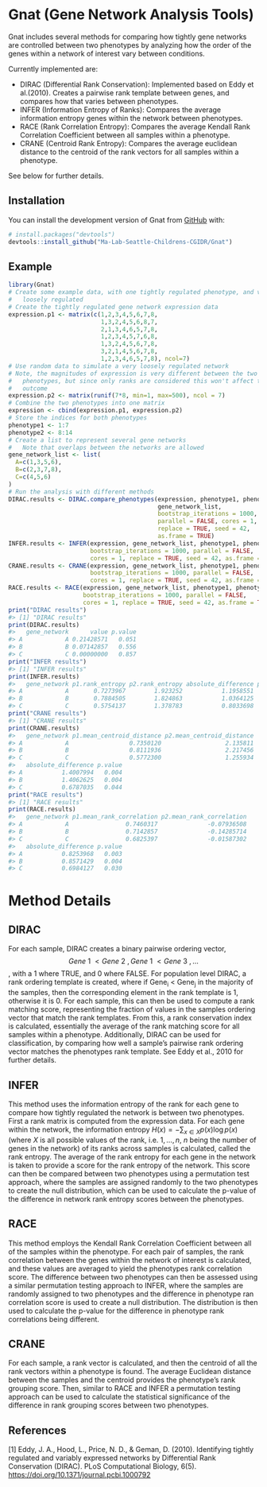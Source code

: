 
<!-- README.md is generated from README.Rmd. Please edit that file -->

# Gnat (Gene Network Analysis Tools)

<!-- badges: start -->
<!-- badges: end -->

Gnat includes several methods for comparing how tightly gene networks
are controlled between two phenotypes by analyzing how the order of the
genes within a network of interest vary between conditions.

Currently implemented are:

- DIRAC (Differential Rank Conservation): Implemented based on Eddy et
  al.(2010). Creates a pairwise rank template between genes, and
  compares how that varies between phenotypes.
- INFER (Information Entropy of Ranks): Compares the average information
  entropy genes within the network between phenotypes.
- RACE (Rank Correlation Entropy): Compares the average Kendall Rank
  Correlation Coefficient between all samples within a phenotype.
- CRANE (Centroid Rank Entropy): Compares the average euclidean distance
  to the centroid of the rank vectors for all samples within a
  phenotype.

See below for further details.

## Installation

You can install the development version of Gnat from
[GitHub](https://github.com/) with:

``` r
# install.packages("devtools")
devtools::install_github("Ma-Lab-Seattle-Childrens-CGIDR/Gnat")
```

## Example

``` r
library(Gnat)
# Create some example data, with one tightly regulated phenotype, and very 
#   loosely regulated
# Create the tightly regulated gene network expression data
expression.p1 <- matrix(c(1,2,3,4,5,6,7,8,
                          1,3,2,4,5,6,8,7,
                          2,1,3,4,6,5,7,8,
                          1,2,3,4,5,7,6,8,
                          1,3,2,4,5,6,7,8,
                          3,2,1,4,5,6,7,8,
                          1,2,3,4,6,5,7,8), ncol=7)
# Use random data to simulate a very loosely regulated network
# Note, the magnitudes of expression is very different between the two 
#   phenotypes, but since only ranks are considered this won't affect the 
#   outcome
expression.p2 <- matrix(runif(7*8, min=1, max=500), ncol = 7)
# Combine the two phenotypes into one matrix
expression <- cbind(expression.p1, expression.p2)
# Store the indices for both phenotypes
phenotype1 <- 1:7
phenotype2 <- 8:14
# Create a list to represent several gene networks
#   Note that overlaps between the networks are allowed
gene_network_list <- list(
  A=c(1,3,5,6),
  B=c(2,3,7,8),
  C=c(4,5,6)
)
# Run the analysis with different methods
DIRAC.results <- DIRAC.compare_phenotypes(expression, phenotype1, phenotype2,
                                          gene_network_list, 
                                          bootstrap_iterations = 1000,
                                          parallel = FALSE, cores = 1, 
                                          replace = TRUE, seed = 42, 
                                          as.frame = TRUE)
INFER.results <- INFER(expression, gene_network_list, phenotype1, phenotype2,
                       bootstrap_iterations = 1000, parallel = FALSE,
                       cores = 1, replace = TRUE, seed = 42, as.frame = TRUE)
CRANE.results <- CRANE(expression, gene_network_list, phenotype1, phenotype2,
                       bootstrap_iterations = 1000, parallel = FALSE,
                       cores = 1, replace = TRUE, seed = 42, as.frame = TRUE)
RACE.results <- RACE(expression, gene_network_list, phenotype1, phenotype2, 
                     bootstrap_iterations = 1000, parallel = FALSE,
                     cores = 1, replace = TRUE, seed = 42, as.frame = TRUE)
print("DIRAC results")
#> [1] "DIRAC results"
print(DIRAC.results)
#>   gene_network      value p.value
#> A            A 0.21428571   0.051
#> B            B 0.07142857   0.556
#> C            C 0.00000000   0.857
print("INFER results")
#> [1] "INFER results"
print(INFER.results)
#>   gene_network p1.rank_entropy p2.rank_entropy absolute_difference p.value
#> A            A       0.7273967        1.923252           1.1958551   0.003
#> B            B       0.7884505        1.824863           1.0364125   0.008
#> C            C       0.5754137        1.378783           0.8033698   0.025
print("CRANE results")
#> [1] "CRANE results"
print(CRANE.results)
#>   gene_network p1.mean_centroid_distance p2.mean_centroid_distance
#> A            A                 0.7350120                  2.135811
#> B            B                 0.8111936                  2.217456
#> C            C                 0.5772300                  1.255934
#>   absolute_difference p.value
#> A           1.4007994   0.004
#> B           1.4062625   0.004
#> C           0.6787035   0.044
print("RACE results")
#> [1] "RACE results"
print(RACE.results)
#>   gene_network p1.mean_rank_correlation p2.mean_rank_correlation
#> A            A                0.7460317              -0.07936508
#> B            B                0.7142857              -0.14285714
#> C            C                0.6825397              -0.01587302
#>   absolute_difference p.value
#> A           0.8253968   0.003
#> B           0.8571429   0.004
#> C           0.6984127   0.030
```

# Method Details

## DIRAC

For each sample, DIRAC creates a binary pairwise ordering vector,
$$Gene~1~ < Gene~2~, Gene~1~ < Gene~3~,...$$, with a 1 where TRUE, and 0
where FALSE. For population level DIRAC, a rank ordering template is
created, where if Gene<sub>i</sub> \< Gene<sub>j</sub> in the majority
of the samples, then the corresponding element in the rank template is
1, otherwise it is 0. For each sample, this can then be used to compute
a rank matching score, representing the fraction of values in the
samples ordering vector that match the rank templates. From this, a rank
conservation index is calculated, essentially the average of the rank
matching score for all samples within a phenotype. Additionally, DIRAC
can be used for classification, by comparing how well a sample’s
pairwise rank ordering vector matches the phenotypes rank template. See
Eddy et al., 2010 for further details.

## INFER

This method uses the information entropy of the rank for each gene to
compare how tightly regulated the network is between two phenotypes.
First a rank matrix is computed from the expression data. For each gene
within the network, the information entropy
$H(x) = -\sum_{x \in X} p(x) \log p(x)$ (where $X$ is all possible
values of the rank, i.e. $1,\ldots,n$, $n$ being the number of genes in
the network) of its ranks across samples is calculated, called the rank
entropy. The average of the rank entropy for each gene in the network is
taken to provide a score for the rank entropy of the network. This score
can then be compared between two phenotypes using a permutation test
approach, where the samples are assigned randomly to the two phenotypes
to create the null distribution, which can be used to calculate the
p-value of the difference in network rank entropy scores between the
phenotypes.

## RACE

This method employs the Kendall Rank Correlation Coefficient between all
of the samples within the phenotype. For each pair of samples, the rank
correlation between the genes within the network of interest is
calculated, and these values are averaged to yield the phenotypes rank
correlation score. The difference between two phenotypes can then be
assessed using a similar permutation testing approach to INFER, where
the samples are randomly assigned to two phenotypes and the difference
in phenotype ran correlation score is used to create a null
distribution. The distribution is then used to calculate the p-value for
the difference in phenotype rank correlations being different.

## CRANE

For each sample, a rank vector is calculated, and then the centroid of
all the rank vectors within a phenotype is found. The average Euclidean
distance between the samples and the centroid provides the phenotype’s
rank grouping score. Then, similar to RACE and INFER a permutation
testing approach can be used to calculate the statistical significance
of the difference in rank grouping scores between two phenotypes.

## References

\[1\] Eddy, J. A., Hood, L., Price, N. D., & Geman, D. (2010).
Identifying tightly regulated and variably expressed networks by
Differential Rank Conservation (DIRAC). PLoS Computational Biology,
6(5). <https://doi.org/10.1371/journal.pcbi.1000792>
